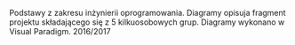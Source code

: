 Podstawy z zakresu inżynierii oprogramowania. Diagramy opisuja fragment projektu składającego się z 5 kilkuosobowych grup.
Diagramy wykonano w  Visual Paradigm.
2016/2017
